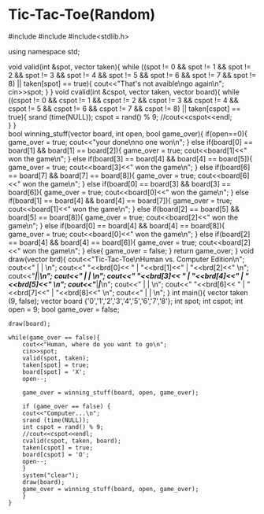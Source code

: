 # Tic-Tac-Toe(Random)

#include<iostream>
#include<vector>
#include<stdlib.h>

using namespace std;

void valid(int &spot, vector <bool> taken){
    while ((spot != 0 && spot != 1 && spot != 2 && spot != 3 && spot != 4 && 
           spot != 5 && spot != 6 && spot != 7 && spot != 8) || taken[spot] == true){
        cout<<"That's not avaible\ngo again\n";
        cin>>spot;
    }
}
void cvalid(int &cspot, vector <bool> taken, vector <char> board){
    while ((cspot != 0 && cspot != 1 && cspot != 2 && cspot != 3 && cspot != 4 && 
           cspot != 5 && cspot != 6 && cspot != 7 && cspot != 8) || taken[cspot] == true){
        srand (time(NULL));
        cspot = rand() % 9;
        //cout<<cspot<<endl;        
    }
}  
bool winning_stuff(vector <char> board, int open, bool game_over){
        if(open==0){
            game_over = true;
            cout<<"your done\nno one won\n";
        }
        else if(board[0] == board[1] && board[1] == board[2]){
            game_over = true;
            cout<<board[1]<<" won the game\n";
        }
        else if(board[3] == board[4] && board[4] == board[5]){
            game_over = true;
            cout<<board[3]<<" won the game\n";
        }
        else if(board[6] == board[7] && board[7] == board[8]){
            game_over = true;
            cout<<board[6]<<" won the game\n";
        }
        else if(board[0] == board[3] && board[3] == board[6]){
            game_over = true;
            cout<<board[0]<<" won the game\n";
        }
        else if(board[1] == board[4] && board[4] == board[7]){
            game_over = true;
            cout<<board[1]<<" won the game\n";
        }
        else if(board[2] == board[5] && board[5] == board[8]){
            game_over = true;
            cout<<board[2]<<" won the game\n";
        }
        else if(board[0] == board[4] && board[4] == board[8]){
            game_over = true;
            cout<<board[0]<<" won the game\n";
        }
        else if(board[2] == board[4] && board[4] == board[6]){
            game_over = true;
            cout<<board[2]<<" won the game\n";
        }
        else{
            game_over = false;
        }
    return game_over;
}
void draw(vector <char> brd){
    cout<<"Tic-Tac-Toe\nHuman vs. Computer Edition\n";
    cout<<"   |   |   \n";
    cout<<" "<<brd[0]<< " | "<<brd[1]<<" | "<<brd[2]<<" \n";
    cout<<"___|___|___\n";
    cout<<"   |   |   \n";
    cout<<" "<<brd[3]<< " | "<<brd[4]<<" | "<<brd[5]<<" \n";
    cout<<"___|___|___\n";
    cout<<"   |   |   \n";
    cout<<" "<<brd[6]<< " | "<<brd[7]<<" | "<<brd[8]<<" \n";
    cout<<"   |   |   \n";
}
int main(){
    vector <bool> taken (9, false);
    vector <char> board {'0','1','2','3','4','5','6','7','8'};
    int spot;
    int cspot;
    int open = 9;
    bool game_over = false;
    
    draw(board);
    
    while(game_over == false){
        cout<<"Human, where do you want to go\n";
        cin>>spot;
        valid(spot, taken);
        taken[spot] = true;
        board[spot] = 'X';
        open--;
        
        game_over = winning_stuff(board, open, game_over);
        
        if (game_over == false) {
        cout<<"Computer...\n";
        srand (time(NULL));
        int cspot = rand() % 9;
        //cout<<cspot<<endl;
        cvalid(cspot, taken, board);
        taken[cspot] = true;
        board[cspot] = 'O';
        open--;
        }
        system("clear");
        draw(board);    
        game_over = winning_stuff(board, open, game_over);
        }
    }
